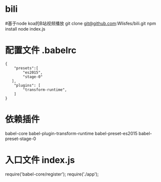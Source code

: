 # bili

#基于node koa的B站视频播放
git clone git@github.com:Wlisfes/bili.git
npm install
node index.js


  
#  配置文件 .babelrc
    {
        "presets":[
            "es2015",
            "stage-0"
       ],
        "plugins": [
            "transform-runtime",
        ]
    }


#   依赖插件
   babel-core
   babel-plugin-transform-runtime
   babel-preset-es2015
   babel-preset-stage-0


#  入口文件  index.js
   require('babel-core/register');
   require('./app');